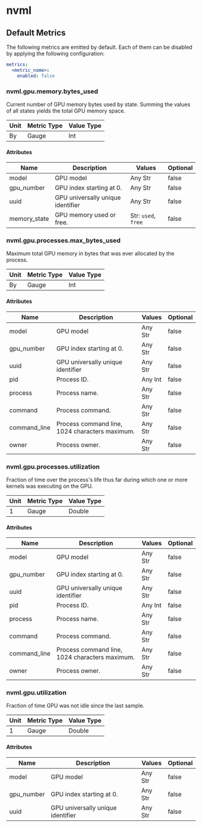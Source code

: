 [comment]: <> (Code generated by mdatagen. DO NOT EDIT.)

# nvml

## Default Metrics

The following metrics are emitted by default. Each of them can be disabled by applying the following configuration:

```yaml
metrics:
  <metric_name>:
    enabled: false
```

### nvml.gpu.memory.bytes_used

Current number of GPU memory bytes used by state. Summing the values of all states yields the total GPU memory space.

| Unit | Metric Type | Value Type |
| ---- | ----------- | ---------- |
| By | Gauge | Int |

#### Attributes

| Name | Description | Values | Optional |
| ---- | ----------- | ------ | -------- |
| model | GPU model | Any Str | false |
| gpu_number | GPU index starting at 0. | Any Str | false |
| uuid | GPU universally unique identifier | Any Str | false |
| memory_state | GPU memory used or free. | Str: ``used``, ``free`` | false |

### nvml.gpu.processes.max_bytes_used

Maximum total GPU memory in bytes that was ever allocated by the process.

| Unit | Metric Type | Value Type |
| ---- | ----------- | ---------- |
| By | Gauge | Int |

#### Attributes

| Name | Description | Values | Optional |
| ---- | ----------- | ------ | -------- |
| model | GPU model | Any Str | false |
| gpu_number | GPU index starting at 0. | Any Str | false |
| uuid | GPU universally unique identifier | Any Str | false |
| pid | Process ID. | Any Int | false |
| process | Process name. | Any Str | false |
| command | Process command. | Any Str | false |
| command_line | Process command line, 1024 characters maximum. | Any Str | false |
| owner | Process owner. | Any Str | false |

### nvml.gpu.processes.utilization

Fraction of time over the process's life thus far during which one or more kernels was executing on the GPU.

| Unit | Metric Type | Value Type |
| ---- | ----------- | ---------- |
| 1 | Gauge | Double |

#### Attributes

| Name | Description | Values | Optional |
| ---- | ----------- | ------ | -------- |
| model | GPU model | Any Str | false |
| gpu_number | GPU index starting at 0. | Any Str | false |
| uuid | GPU universally unique identifier | Any Str | false |
| pid | Process ID. | Any Int | false |
| process | Process name. | Any Str | false |
| command | Process command. | Any Str | false |
| command_line | Process command line, 1024 characters maximum. | Any Str | false |
| owner | Process owner. | Any Str | false |

### nvml.gpu.utilization

Fraction of time GPU was not idle since the last sample.

| Unit | Metric Type | Value Type |
| ---- | ----------- | ---------- |
| 1 | Gauge | Double |

#### Attributes

| Name | Description | Values | Optional |
| ---- | ----------- | ------ | -------- |
| model | GPU model | Any Str | false |
| gpu_number | GPU index starting at 0. | Any Str | false |
| uuid | GPU universally unique identifier | Any Str | false |
